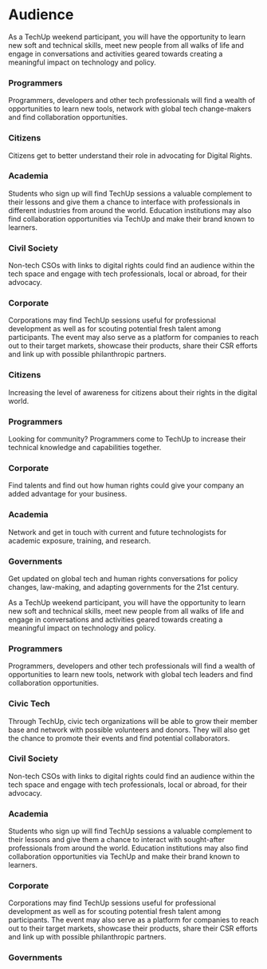 # Audience

As a TechUp weekend participant, you will have the opportunity to learn new soft and technical skills, meet new people from all walks of life and engage in conversations and activities geared towards creating a meaningful impact on technology and policy.

### Programmers

Programmers, developers and other tech professionals will find a wealth of opportunities to learn new tools, network with global tech change-makers and find collaboration opportunities.

### Citizens

Citizens get to better understand their role in advocating for Digital Rights.

### Academia

Students who sign up will find TechUp sessions a valuable complement to their lessons and give them a chance to interface with professionals in different industries from around the world. Education institutions may also find collaboration opportunities via TechUp and make their brand known to learners.

### Civil Society

Non-tech CSOs with links to digital rights could find an audience within the tech space and engage with tech professionals, local or abroad, for their advocacy.



### Corporate

Corporations may find TechUp sessions useful for professional development as well as for scouting potential fresh talent among participants. The event may also serve as a platform for companies to reach out to their target markets, showcase their products, share their CSR efforts and link up with possible philanthropic partners.



### Citizens <a href="#_taf4hh59oicc" id="_taf4hh59oicc"></a>

Increasing the level of awareness for citizens about their rights in the digital world.

### Programmers <a href="#_qi5xgctjsx1t" id="_qi5xgctjsx1t"></a>

Looking for community? Programmers come to TechUp to increase their technical knowledge and capabilities together.

### Corporate <a href="#_vmzpln643e2q" id="_vmzpln643e2q"></a>

Find talents and find out how human rights could give your company an added advantage for your business.

### Academia <a href="#_yuttd2rsh3r3" id="_yuttd2rsh3r3"></a>

Network and get in touch with current and future technologists for academic exposure, training, and research.

### Governments <a href="#_4113i32zmqcg" id="_4113i32zmqcg"></a>

Get updated on global tech and human rights conversations for policy changes, law-making, and adapting governments for the 21st century.





As a TechUp weekend participant, you will have the opportunity to learn new soft and technical skills, meet new people from all walks of life and engage in conversations and activities geared towards creating a meaningful impact on technology and policy.

### Programmers <a href="#_wxtnokg6rvxw" id="_wxtnokg6rvxw"></a>

Programmers, developers and other tech professionals will find a wealth of opportunities to learn new tools, network with global tech leaders and find collaboration opportunities.

### Civic Tech <a href="#_wxtnokg6rvxw" id="_wxtnokg6rvxw"></a>

Through TechUp, civic tech organizations will be able to grow their member base and network with possible volunteers and donors. They will also get the chance to promote their events and find potential collaborators.

### Civil Society <a href="#_wxtnokg6rvxw" id="_wxtnokg6rvxw"></a>

Non-tech CSOs with links to digital rights could find an audience within the tech space and engage with tech professionals, local or abroad, for their advocacy.

### Academia <a href="#_wxtnokg6rvxw" id="_wxtnokg6rvxw"></a>

Students who sign up will find TechUp sessions a valuable complement to their lessons and give them a chance to interact with sought-after professionals from around the world. Education institutions may also find collaboration opportunities via TechUp and make their brand known to learners.

### Corporate <a href="#_wxtnokg6rvxw" id="_wxtnokg6rvxw"></a>

Corporations may find TechUp sessions useful for professional development as well as for scouting potential fresh talent among participants. The event may also serve as a platform for companies to reach out to their target markets, showcase their products, share their CSR efforts and link up with possible philanthropic partners.

### Governments <a href="#_wxtnokg6rvxw" id="_wxtnokg6rvxw"></a>
